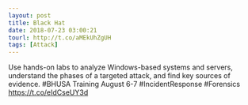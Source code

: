 ```yaml
---
layout: post
title: Black Hat
date: 2018-07-23 03:00:21
tourl: http://t.co/aMEkUhZgUH
tags: [Attack]
---
```

Use hands-on labs to analyze Windows-based systems and servers, understand the phases of a targeted attack, and find key sources of evidence. #BHUSA Training August 6-7 #IncidentResponse #Forensics https://t.co/eIdCseUY3d